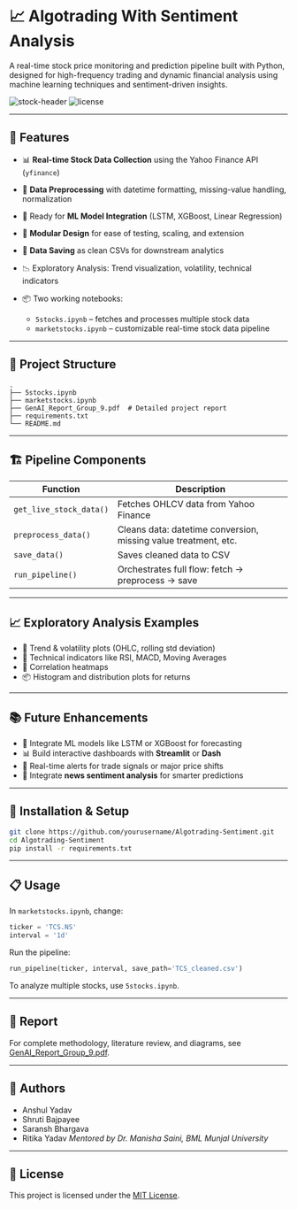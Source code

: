 # 📈 Algotrading With Sentiment Analysis

A real-time stock price monitoring and prediction pipeline built with Python, designed for high-frequency trading and dynamic financial analysis using machine learning techniques and sentiment-driven insights.

![stock-header](https://img.shields.io/badge/Python-3.9-blue.svg) ![license](https://img.shields.io/badge/license-MIT-green)

---

## 🚀 Features

* 📊 **Real-time Stock Data Collection** using the Yahoo Finance API (`yfinance`)
* 🧹 **Data Preprocessing** with datetime formatting, missing-value handling, normalization
* 🧠 Ready for **ML Model Integration** (LSTM, XGBoost, Linear Regression)
* 🧱 **Modular Design** for ease of testing, scaling, and extension
* 💾 **Data Saving** as clean CSVs for downstream analytics
* 📉 Exploratory Analysis: Trend visualization, volatility, technical indicators
* 📦 Two working notebooks:

  * `5stocks.ipynb` – fetches and processes multiple stock data
  * `marketstocks.ipynb` – customizable real-time stock data pipeline

---

## 📂 Project Structure

```
.
├── 5stocks.ipynb
├── marketstocks.ipynb
├── GenAI_Report_Group_9.pdf  # Detailed project report
├── requirements.txt
└── README.md
```

---

## 🏗️ Pipeline Components

| Function                | Description                                                     |
| ----------------------- | --------------------------------------------------------------- |
| `get_live_stock_data()` | Fetches OHLCV data from Yahoo Finance                           |
| `preprocess_data()`     | Cleans data: datetime conversion, missing value treatment, etc. |
| `save_data()`           | Saves cleaned data to CSV                                       |
| `run_pipeline()`        | Orchestrates full flow: fetch → preprocess → save               |

---

## 📈 Exploratory Analysis Examples

* 📍 Trend & volatility plots (OHLC, rolling std deviation)
* 🔁 Technical indicators like RSI, MACD, Moving Averages
* 📌 Correlation heatmaps
* 📦 Histogram and distribution plots for returns

---

## 📚 Future Enhancements

* 🤖 Integrate ML models like LSTM or XGBoost for forecasting
* 📊 Build interactive dashboards with **Streamlit** or **Dash**
* 🔔 Real-time alerts for trade signals or major price shifts
* 💬 Integrate **news sentiment analysis** for smarter predictions

---

## 🔧 Installation & Setup

```bash
git clone https://github.com/yourusername/Algotrading-Sentiment.git
cd Algotrading-Sentiment
pip install -r requirements.txt
```

---

## 📋 Usage

In `marketstocks.ipynb`, change:

```python
ticker = 'TCS.NS'
interval = '1d'
```

Run the pipeline:

```python
run_pipeline(ticker, interval, save_path='TCS_cleaned.csv')
```

To analyze multiple stocks, use `5stocks.ipynb`.

---

## 📄 Report

For complete methodology, literature review, and diagrams, see [GenAI\_Report\_Group\_9.pdf](./GenAI_Report_Group_9.pdf).

---

## 🧠 Authors

* Anshul Yadav
* Shruti Bajpayee
* Saransh Bhargava
* Ritika Yadav
  *Mentored by Dr. Manisha Saini, BML Munjal University*

---

## 📜 License

This project is licensed under the [MIT License](LICENSE).
